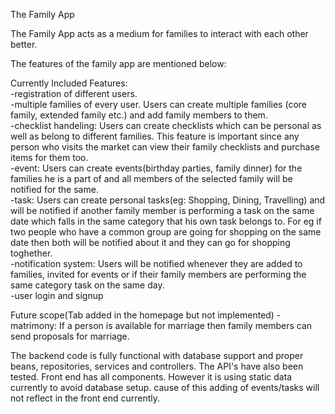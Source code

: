 The Family App

The Family App acts as a medium for families to interact with each other better.

The features of the family app are mentioned below:

Currently Included Features:  
  -registration of different users.  
  -multiple families of every user. Users can create multiple families (core family, extended family etc.) and add family members to them.  
  -checklist handeling: Users can create checklists which can be personal as well as belong to different families. This feature is important since any person who visits the market can view their family checklists and purchase items for them too.  
  -event: Users can create events(birthday parties, family dinner) for the families he is a part of and all members of the selected family will be notified for the same.  
  -task: Users can create personal tasks(eg: Shopping, Dining, Travelling) and will be notified if another family member is performing a task on the same date which falls in the same category that his own task belongs to. For eg if two people who have a common group are going for shopping on the same date then both will be notified about it and they can go for shopping toghether.  
  -notification system: Users will be notified whenever they are added to families, invited for events or if their family members are performing the same category task on the same day.  
  -user login and signup
  
Future scope(Tab added in the homepage but not implemented)
  -matrimony: If a person is available for marriage then family members can send proposals for marriage.  
  
The backend code is fully functional with database support and proper beans, repositories, services and controllers. The API's have also been tested. 
Front end has all components. However it is using static data currently to avoid database setup. cause of this adding of events/tasks will not reflect in the front end currently.
